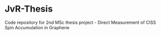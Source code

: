 # JvR-Thesis
Code repository for 2nd MSc thesis project - Direct Measurement of CISS Spin Accumulation in Graphene
